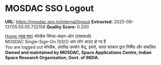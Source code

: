 # MOSDAC SSO Logout

**URL:** https://mosdac.gov.in/internal/logout
**Extracted:** 2025-09-13T05:55:05.732158
**Quality Score:** 0.200

  
[Home (मुख पृष्ठ)](https://mosdac.gov.in)
मॉस्डैक सिंगल-साइन-ऑन (एसएसओ)    
MOSDAC Single-Sign-On (SSO)
आप लॉग आउट हो गए हैं   
You are logged out
मॉस्डैक, अंतरिक्ष उपयोग केंद्र, इसरो, भारत सरकार द्वारा निर्मित और संचालित
**Owned and maintained by MOSDAC, Space Applications Centre, Indian Space Research Organisation, Govt. of INDIA.**
